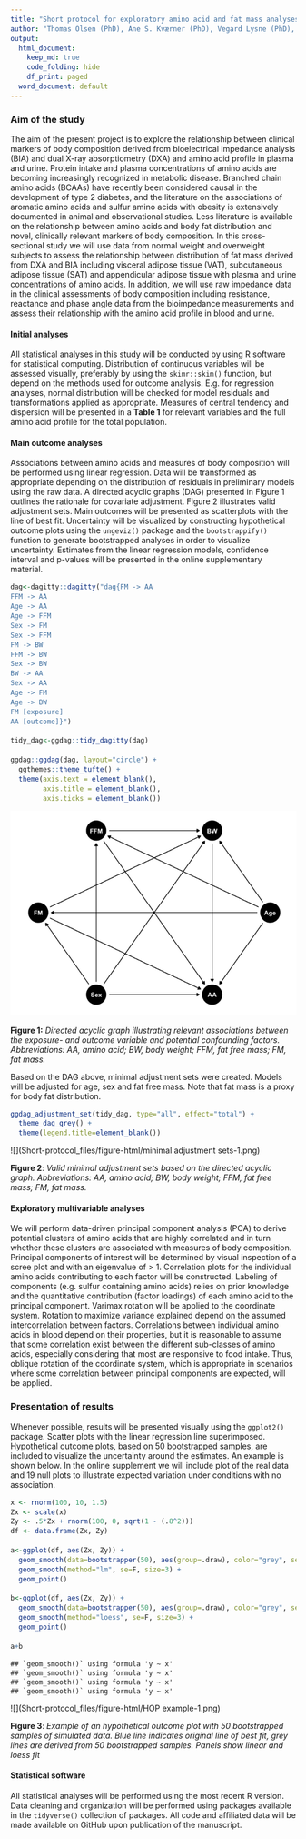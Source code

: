```yaml
---
title: "Short protocol for exploratory amino acid and fat mass analyses"
author: "Thomas Olsen (PhD), Ane S. Kværner (PhD), Vegard Lysne (PhD), Kathrine J. Vinknes (PhD)"
output:
  html_document:
    keep_md: true
    code_folding: hide
    df_print: paged
  word_document: default
---
```





### Aim of the study

The aim of the present project is to explore the relationship between clinical markers of body composition derived from bioelectrical impedance analysis (BIA) and dual X-ray absorptiometry (DXA) and amino acid profile in plasma and urine. Protein intake and plasma concentrations of amino acids are becoming increasingly recognized in metabolic disease. Branched chain amino acids (BCAAs) have recently been considered causal in the development of type 2 diabetes, and the literature on the associations of aromatic amino acids and sulfur amino acids with obesity is extensively documented in animal and observational studies. Less literature is available on the relationship between amino acids and body fat distribution and novel, clinically relevant markers of body composition. In this cross-sectional study we will use data from normal weight and overweight subjects to assess the relationship between distribution of fat mass derived from DXA and BIA including visceral adipose tissue (VAT), subcutaneous adipose tissue (SAT) and appendicular adipose tissue with plasma and urine concentrations of amino acids. In addition, we will use raw impedance data in the clinical assessments of body composition including resistance, reactance and phase angle data from the bioimpedance measurements and assess their relationship with the amino acid profile in blood and urine.

#### Initial analyses

All statistical analyses in this study will be conducted by using R software for statistical computing. Distribution of continuous variables will be assessed visually, preferably by using the  `skimr::skim()` function, but depend on the methods used for outcome analysis. E.g. for regression analyses, normal distribution will be checked for model residuals and transformations applied as appropriate. Measures of central tendency and dispersion will be presented in a <b>Table 1</b> for relevant variables and the full amino acid profile for the total population.

#### Main outcome analyses

Associations between amino acids and measures of body composition will be performed using linear regression. Data will be transformed as appropriate depending on the distribution of residuals in preliminary models using the raw data. A directed acyclic graphs (DAG) presented in Figure 1 outlines the rationale for covariate adjustment. Figure 2 illustrates valid adjustment sets. Main outcomes will be presented as scatterplots with the line of best fit. Uncertainty will be visualized by constructing hypothetical outcome plots using the `ungeviz()` package and the `bootstrappify()` function to generate bootstrapped analyses in order to visualize uncertainty. Estimates from the linear regression models, confidence interval and p-values will be presented in the online supplementary material. 



```r
dag<-dagitty::dagitty("dag{FM -> AA
FFM -> AA
Age -> AA
Age -> FFM
Sex -> FM
Sex -> FFM
FM -> BW
FFM -> BW
Sex -> BW
BW -> AA
Sex -> AA
Age -> FM
Age -> BW
FM [exposure]
AA [outcome]}")

tidy_dag<-ggdag::tidy_dagitty(dag)

ggdag::ggdag(dag, layout="circle") +
  ggthemes::theme_tufte() +
  theme(axis.text = element_blank(),
        axis.title = element_blank(),
        axis.ticks = element_blank())
```

![](Short-protocol_files/figure-html/DAG-1.png)<!-- -->

<b>Figure 1:</b> <i>Directed acyclic graph illustrating relevant associations between the exposure- and outcome variable and potential confounding factors. Abbreviations: AA, amino acid; BW, body weight; FFM, fat free mass; FM, fat mass.</i>

Based on the DAG above, minimal adjustment sets were created. Models will be adjusted for age, sex and fat free mass. Note that fat mass is a proxy for body fat distribution. 

```r
ggdag_adjustment_set(tidy_dag, type="all", effect="total") +
  theme_dag_grey() +
  theme(legend.title=element_blank())
```

![](Short-protocol_files/figure-html/minimal adjustment sets-1.png)<!-- -->

<b>Figure 2</b>: <i>Valid minimal adjustment sets based on the directed acyclic graph. Abbreviations: AA, amino acid; BW, body weight; FFM, fat free mass; FM, fat mass.</i> 

#### Exploratory multivariable analyses

We will perform data-driven principal component analysis (PCA) to derive potential clusters of amino acids that are highly correlated and in turn whether these clusters are associated with measures of body composition. Principal components of interest will be determined by visual inspection of a scree plot and with an eigenvalue of > 1. Correlation plots for the individual amino acids contributing to each factor will be constructed. Labeling of components (e.g. sulfur containing amino acids) relies on prior knowledge and the quantitative contribution (factor loadings) of each amino acid to the principal component. Varimax rotation will be applied to the coordinate system. Rotation to maximize variance explained depend on the assumed intercorrelation between factors. Correlations between individual amino acids in blood depend on their properties, but it is reasonable to assume that some correlation exist between the different sub-classes of amino acids, especially considering that most are responsive to food intake. Thus, oblique rotation of the coordinate system, which is appropriate in scenarios where some correlation between principal components are expected, will be applied.

### Presentation of results

Whenever possible, results will be presented visually using the `ggplot2()` package. Scatter plots with the linear regression line superimposed. Hypothetical outcome plots, based on 50 bootstrapped samples, are included to visualize the uncertainty around the estimates. An example is shown below. In the online supplement we will include plot of the real data and 19 null plots to illustrate expected variation under conditions with no association.
  

```r
x <- rnorm(100, 10, 1.5)
Zx <- scale(x)
Zy <- .5*Zx + rnorm(100, 0, sqrt(1 - (.8^2)))
df <- data.frame(Zx, Zy)
 
a<-ggplot(df, aes(Zx, Zy)) +
  geom_smooth(data=bootstrapper(50), aes(group=.draw), color="grey", se=F, method="lm") +
  geom_smooth(method="lm", se=F, size=3) +
  geom_point() 

b<-ggplot(df, aes(Zx, Zy)) +
  geom_smooth(data=bootstrapper(50), aes(group=.draw), color="grey", se=F, method="lm") +
  geom_smooth(method="loess", se=F, size=3) +
  geom_point() 

a+b
```

```
## `geom_smooth()` using formula 'y ~ x'
## `geom_smooth()` using formula 'y ~ x'
## `geom_smooth()` using formula 'y ~ x'
## `geom_smooth()` using formula 'y ~ x'
```

![](Short-protocol_files/figure-html/HOP example-1.png)<!-- -->

<b>Figure 3</b>: <i>Example of an hypothetical outcome plot with 50 bootstrapped samples of simulated data. Blue line indicates original line of best fit, grey lines are derived from 50 bootstrapped samples. Panels show linear and loess fit</i>

#### Statistical software

All statistical analyses will be performed using the most recent R version. Data cleaning and organization will be performed using packages available in the `tidyverse()` collection of packages. All code and affiliated data will be made available on GitHub upon publication of the manuscript.   
